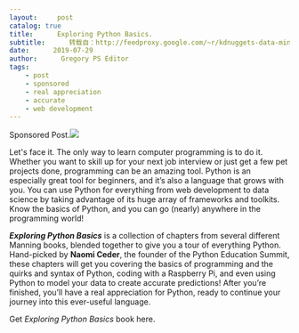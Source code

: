 ```yaml
---
layout:     post
catalog: true
title:      Exploring Python Basics.
subtitle:      转载自：http://feedproxy.google.com/~r/kdnuggets-data-mining-analytics/~3/VDxpZMm6jXQ/manning-exploring-python-basics.html
date:      2019-07-29
author:      Gregory PS Editor
tags:
    - post
    - sponsored
    - real appreciation
    - accurate
    - web development
---
```


Sponsored Post.![](http://feedproxy.google.com/images/manning-exploring-python-360.jpg)


Let's face it. The only way to learn computer programming is to do it. Whether you want to skill up for your next job interview or just get a few pet projects done, programming can be an amazing tool. Python is an especially great tool for beginners, and it’s also a language that grows with you. You can use Python for everything from web development to data science by taking advantage of its huge array of frameworks and toolkits. Know the basics of Python, and you can go (nearly) anywhere in the programming world!

***Exploring Python Basics*** is a collection of chapters from several different Manning books, blended together to give you a tour of everything Python. Hand-picked by **Naomi Ceder**, the founder of the Python Education Summit, these chapters will get you covering the basics of programming and the quirks and syntax of Python, coding with a Raspberry Pi, and even using Python to model your data to create accurate predictions! After you’re finished, you’ll have a real appreciation for Python, ready to continue your journey into this ever-useful language.

Get *Exploring Python Basics* book here.
